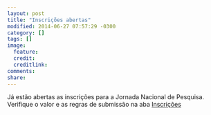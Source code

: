 ```yaml
---
layout: post
title: "Inscrições abertas"
modified: 2014-06-27 07:57:29 -0300
category: []
tags: []
image:
  feature: 
  credit: 
  creditlink: 
comments: 
share: 
---
```


Já estão abertas as inscrições para a Jornada Nacional de Pesquisa. Verifique o valor e as regras de submissão na aba  [Inscrições](http://eventosfilosofiaufsm.github.io/coloquioepistemologia/inscricoes/)